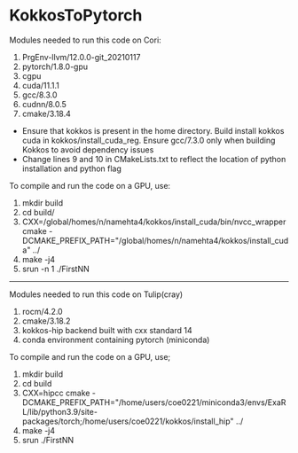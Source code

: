 # KokkosToPytorch
Modules needed to run this code on Cori:
1) PrgEnv-llvm/12.0.0-git_20210117
2) pytorch/1.8.0-gpu
3) cgpu
4) cuda/11.1.1
5) gcc/8.3.0
6) cudnn/8.0.5
7) cmake/3.18.4

* Ensure that kokkos is present in the home directory. Build install kokkos cuda in kokkos/install_cuda_reg. Ensure gcc/7.3.0 only when building Kokkos to avoid dependency issues
* Change lines 9 and 10 in CMakeLists.txt to reflect the location of python installation and python flag 

To compile and run the code on a GPU, use:
1) mkdir build
2) cd build/
3) CXX=/global/homes/n/namehta4/kokkos/install_cuda/bin/nvcc_wrapper cmake -DCMAKE_PREFIX_PATH="/global/homes/n/namehta4/kokkos/install_cuda" ../
4) make -j4
5) srun -n 1 ./FirstNN

******************************************************
Modules needed to run this code on Tulip(cray)
1) rocm/4.2.0
2) cmake/3.18.2
3) kokkos-hip backend built with cxx standard 14
4) conda environment containing pytorch (miniconda)

To compile and run the code on a GPU, use;
1) mkdir build
2) cd build
3) CXX=hipcc cmake -DCMAKE_PREFIX_PATH="/home/users/coe0221/miniconda3/envs/ExaRL/lib/python3.9/site-packages/torch;/home/users/coe0221/kokkos/install_hip" ../ 
4) make -j4
5) srun ./FirstNN
